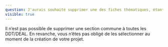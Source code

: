 ```yaml
---
question: J'aurais souhaité supprimer une des fiches thématiques, étant donné qu'un paragraphe spécifique lui est consacré plus haut dans l'arborescence. Or, lorsqu'on se met sur ce paragraphe dans l'arborescence, il n'y a pas de "petite poubelle" pour le supprimer.
visible: true
---
```


Il n’est pas possible de supprimer une section commune à toutes les DDT/DEAL. En revanche, vous n’êtes pas obligé de les sélectionner au moment de la création de votre projet.
